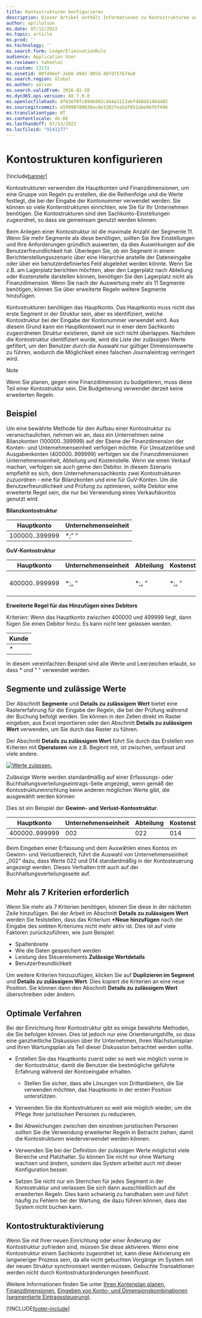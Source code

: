 ```yaml
---
title: Kontostrukturen konfigurieren
description: Dieser Artikel enthält Informationen zu Kontostrukturen und Finanzdimensionen.
author: aprilolson
ms.date: 07/12/2022
ms.topic: article
ms.prod: ''
ms.technology: ''
ms.search.form: LedgerEliminationRule
audience: Application User
ms.reviewer: twheeloc
ms.custom: 13131
ms.assetid: 08fd46ef-2eb8-4942-985d-40fd757b74a8
ms.search.region: Global
ms.author: aolson
ms.search.validFrom: 2016-02-28
ms.dyn365.ops.version: AX 7.0.0
ms.openlocfilehash: 0f816f0fc894b902c444a3113abfd48d4146d485
ms.sourcegitcommit: e59990780830ac8e3382fea5df851abe86fbf496
ms.translationtype: HT
ms.contentlocale: de-DE
ms.lasthandoff: 07/13/2022
ms.locfileid: "9141277"
---
```

# <a name="configure-account-structures"></a>Kontostrukturen konfigurieren

[!include[banner](../includes/banner.md)]

Kontostrukturen verwenden die Hauptkonten und Finanzdimensionen, um eine Gruppe von Regeln zu erstellen, die die Reihenfolge und die Werte festlegt, die bei der Eingabe der Kontonummer verwendet werden. Sie können so viele Kontenstrukturen einrichten, wie Sie für Ihr Unternehmen benötigen. Die Kontostrukturen sind den Sachkonto-Einstellungen zugeordnet, so dass sie gemeinsam genutzt werden können.

Beim Anlegen einer Kontostruktur ist die maximale Anzahl der Segmente 11. Wenn Sie mehr Segmente als diese benötigen, sollten Sie Ihre Einstellungen und Ihre Anforderungen gründlich auswerten, da dies Auswirkungen auf die Benutzerfreundlichkeit hat. Überlegen Sie, ob ein Segment in einem Berichterstellungsszenario über eine Hierarchie anstelle der Dateneingabe oder über ein benutzerdefiniertes Feld abgeleitet werden könnte. Wenn Sie z.B. am Lagerplatz berichten möchten, aber den Lagerplatz nach Abteilung oder Kostenstelle darstellen können, benötigen Sie den Lagerplatz nicht als Finanzdimension. Wenn Sie nach der Auswertung mehr als 11 Segmente benötigen, können Sie über erweiterte Regeln weitere Segmente hinzufügen.

Kontostrukturen benötigen das Hauptkonto. Das Hauptkonto muss nicht das erste Segment in der Struktur sein, aber es identifiziert, welche Kontostruktur bei der Eingabe der Kontonummer verwendet wird. Aus diesem Grund kann ein Hauptkontowert nur in einer dem Sachkonto zugeordneten Struktur existieren, damit sie sich nicht überlappen. Nachdem die Kontostruktur identifiziert wurde, wird die Liste der zulässigen Werte gefiltert, um den Benutzer durch die Auswahl nur gültiger Dimensionswerte zu führen, wodurch die Möglichkeit eines falschen Journaleintrag verringert wird.

> [!NOTE] 
> Wenn Sie planen, gegen eine Finanzdimension zu budgetieren, muss diese Teil einer Kontostruktur sein. Die Budgetierung verwendet derzeit keine erweiterten Regeln.

## <a name="example"></a>Beispiel
Um eine bewährte Methode für den Aufbau einer Kontostruktur zu veranschaulichen, nehmen wir an, dass ein Unternehmen seine Bilanzkonten (100000..399999) auf der Ebene der Finanzdimension der Konten- und Unternehmenseinheit verfolgen möchte. Für Umsatzerlöse und Ausgabenkonten (400000..999999) verfolgen sie die Finanzdimensionen Unternehmenseinheit, Abteilung und Kostenstelle. Wenn sie einen Verkauf machen, verfolgen sie auch gerne den Debitor. In diesem Szenario empfiehlt es sich, dem Unternehmenssachkonto zwei Kontostrukturen zuzuordnen - eine für Bilanzkonten und eine für GuV-Konten. Um die Benutzerfreundlichkeit und Prüfung zu optimieren, sollte Debitor eine erweiterte Regel sein, die nur bei Verwendung eines Verkaufskontos genutzt wird.

**Bilanzkontostruktur**

|Hauptkonto          | Unternehmenseinheit    |
|----------------------|-----------|
|100000..399999 | *;” “|

**GuV-Kontostruktur**

|Hauptkonto          | Unternehmenseinheit    |Abteilung          | Kostenstelle    | &nbsp; |
|----------------------|------------------|--------------------|-----------|---|
|400000..999999 | \*;„ “| \*;„ “| \*;„ “| \*;„ “|

**Erweiterte Regel für das Hinzufügen eines Debitors**

Kriterien: Wenn das Hauptkonto zwischen 400000 und 499999 liegt, dann fügen Sie einen Debitor hinzu. Es kann nicht leer gelassen werden.

|Kunde         |
|-----------------|
|* |

In diesem vereinfachten Beispiel sind alle Werte und Leerzeichen erlaubt, so dass * und " " verwendet werden.

## <a name="segments-and-allowed-values"></a>Segmente und zulässige Werte
Der Abschnitt **Segmente** und **Details zu zulässigem Wert** bietet eine Rastererfahrung für die Eingabe der Regeln, die bei der Prüfung während der Buchung befolgt werden. Sie können in den Zellen direkt im Raster eingeben, aus Excel importieren oder den Abschnitt **Details zu zulässigem Wert** verwenden, um Sie durch das Raster zu führen.

Der Abschnitt **Details zu zulässigem Wert** führt Sie durch das Erstellen von Kriterien mit **Operatoren** wie z.B. Beginnt mit, ist zwischen, umfasst und viele andere.

[![Werte zulassen.](./media/account.png)](./media/account.png) 

Zulässige Werte werden standardmäßig auf einer Erfassungs- oder Buchhaltungsverteilungseintrags-Seite angezeigt, wenn gemäß der Kontostruktureinrichtung keine anderen möglichen Werte gibt, die ausgewählt werden können

Dies ist ein Beispiel der **Gewinn- und Verlust-Kontostruktur**.

|Hauptkonto          | Unternehmenseinheit    |Abteilung          | Kostenstelle    |
|----------------------|-----------|----------------------|-----------|
|400000..999999 | 002 | 022 | 014 |

Beim Eingeben einer Erfassung und dem Auswählen eines Kontos im Gewinn- und Verlustbereich, führt die Auswahl von Unternehmenseinheit „002“ dazu, dass Werte 022 und 014 standardmäßig in der Kontosteuerung angezeigt werden. Dieses Verhalten tritt auch auf der Buchhaltungsverteilungsseite auf. 

## <a name="more-than-7-criteria-needed"></a>Mehr als 7 Kriterien erforderlich

Wenn Sie mehr als 7 Kriterien benötigen, können Sie diese in der nächsten Zeile hinzufügen. Bei der Arbeit im Abschnitt **Details zu zulässigem Wert** werden Sie feststellen, dass das Kriterium **+Neue hinzufügen** nach der Eingabe des siebten Kriteriums nicht mehr aktiv ist. Dies ist auf viele Faktoren zurückzuführen, wie zum Beispiel: 
 - Spaltenbreite 
 - Wie die Daten gespeichert werden 
 - Leistung des Steuerelements **Zulässige Wertdetails**
 - Benutzerfreundlichkeit  
 
Um weitere Kriterien hinzuzufügen, klicken Sie auf **Duplizieren im Segment** und **Details zu zulässigem Wert**. Dies kopiert die Kriterien an eine neue Position. Sie können dann den Abschnitt **Details zu zulässigem Wert** überschreiben oder ändern.

## <a name="best-practices"></a>Optimale Verfahren
Bei der Einrichtung Ihrer Kontostruktur gibt es einige bewährte Methoden, die Sie befolgen können. Dies ist jedoch nur eine Orientierungshilfe, so dass eine ganzheitliche Diskussion über Ihr Unternehmen, Ihren Wachstumsplan und Ihren Wartungsplan als Teil dieser Diskussion betrachtet werden sollte.

- Erstellen Sie das Hauptkonto zuerst oder so weit wie möglich vorne in der Kontostruktur, damit die Benutzer die bestmögliche geführte Erfahrung während der Kontoeingabe erhalten.
  
  - Stellen Sie sicher, dass alle Lösungen von Drittanbietern, die Sie verwenden möchten, das Hauptkonto in der ersten Position unterstützen.

- Verwenden Sie die Kontostrukturen so weit wie möglich wieder, um die Pflege Ihrer juristischen Personen zu reduzieren.

- Bei Abweichungen zwischen den einzelnen juristischen Personen sollten Sie die Verwendung erweiterter Regeln in Betracht ziehen, damit die Kontostrukturen wiederverwendet werden können.

- Verwenden Sie bei der Definition der zulässigen Werte möglichst viele Bereiche und Platzhalter. So können Sie nicht nur ohne Wartung wachsen und ändern, sondern das System arbeitet auch mit dieser Konfiguration besser.

- Setzen Sie nicht nur ein Sternchen für jedes Segment in der Kontostruktur und verlassen Sie sich dann ausschließlich auf die erweiterten Regeln. Dies kann schwierig zu handhaben sein und führt häufig zu Fehlern bei der Wartung, die dazu führen können, dass das System nicht buchen kann.

## <a name="account-structure-activation"></a>Kontostrukturaktivierung
Wenn Sie mit Ihrer neuen Einrichtung oder einer Änderung der Kontostruktur zufrieden sind, müssen Sie diese aktivieren. Wenn eine Kontostruktur einem Sachkonto zugeordnet ist, kann diese Aktivierung ein langwieriger Prozess sein, da alle nicht gebuchten Vorgänge im System mit der neuen Struktur synchronisiert werden müssen. Gebuchte Transaktionen werden nicht durch Kontostrukturänderungen beeinflusst.

Weitere Informationen finden Sie unter [Ihren Kontenplan planen](plan-chart-of-accounts.md), [Finanzdimensionen](financial-dimensions.md), [Eingeben von Konto- und Dimensionskombinationen (segmentierte Eintragssteuerung)](enter-account-dimension-combinations-segmented-entry-control.md).


[!INCLUDE[footer-include](../../includes/footer-banner.md)]
